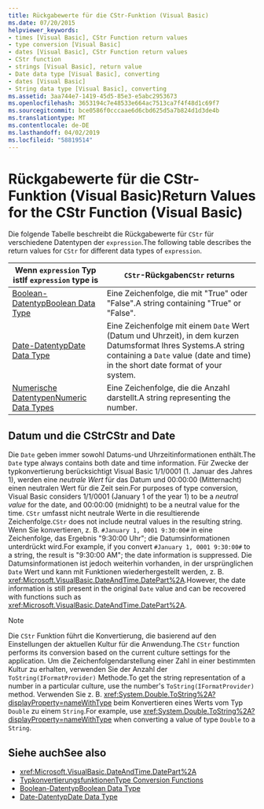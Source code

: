 ```yaml
---
title: Rückgabewerte für die CStr-Funktion (Visual Basic)
ms.date: 07/20/2015
helpviewer_keywords:
- times [Visual Basic], CStr Function return values
- type conversion [Visual Basic]
- dates [Visual Basic], CStr Function return values
- CStr function
- strings [Visual Basic], return value
- Date data type [Visual Basic], converting
- dates [Visual Basic]
- String data type [Visual Basic], converting
ms.assetid: 3aa744e7-1419-45d5-85e3-e5abc2953673
ms.openlocfilehash: 3653194c7e48533e664ac7513ca7f4f48d1c69f7
ms.sourcegitcommit: bce0586f0cccaae6d6cbd625d5a7b824d1d3de4b
ms.translationtype: MT
ms.contentlocale: de-DE
ms.lasthandoff: 04/02/2019
ms.locfileid: "58819514"
---
```

# <a name="return-values-for-the-cstr-function-visual-basic"></a><span data-ttu-id="6dfc3-102">Rückgabewerte für die CStr-Funktion (Visual Basic)</span><span class="sxs-lookup"><span data-stu-id="6dfc3-102">Return Values for the CStr Function (Visual Basic)</span></span>
<span data-ttu-id="6dfc3-103">Die folgende Tabelle beschreibt die Rückgabewerte für `CStr` für verschiedene Datentypen der `expression`.</span><span class="sxs-lookup"><span data-stu-id="6dfc3-103">The following table describes the return values for `CStr` for different data types of `expression`.</span></span>  
  
|<span data-ttu-id="6dfc3-104">Wenn `expression` Typ ist</span><span class="sxs-lookup"><span data-stu-id="6dfc3-104">If `expression` type is</span></span>|<span data-ttu-id="6dfc3-105">`CStr`-Rückgaben</span><span class="sxs-lookup"><span data-stu-id="6dfc3-105">`CStr` returns</span></span>|  
|-----------------------------|--------------------|  
|[<span data-ttu-id="6dfc3-106">Boolean-Datentyp</span><span class="sxs-lookup"><span data-stu-id="6dfc3-106">Boolean Data Type</span></span>](../../../visual-basic/language-reference/data-types/boolean-data-type.md)|<span data-ttu-id="6dfc3-107">Eine Zeichenfolge, die mit "True" oder "False".</span><span class="sxs-lookup"><span data-stu-id="6dfc3-107">A string containing "True" or "False".</span></span>|  
|[<span data-ttu-id="6dfc3-108">Date-Datentyp</span><span class="sxs-lookup"><span data-stu-id="6dfc3-108">Date Data Type</span></span>](../../../visual-basic/language-reference/data-types/date-data-type.md)|<span data-ttu-id="6dfc3-109">Eine Zeichenfolge mit einem `Date` Wert (Datum und Uhrzeit), in dem kurzen Datumsformat Ihres Systems.</span><span class="sxs-lookup"><span data-stu-id="6dfc3-109">A string containing a `Date` value (date and time) in the short date format of your system.</span></span>|  
|[<span data-ttu-id="6dfc3-110">Numerische Datentypen</span><span class="sxs-lookup"><span data-stu-id="6dfc3-110">Numeric Data Types</span></span>](../../../visual-basic/programming-guide/language-features/data-types/numeric-data-types.md)|<span data-ttu-id="6dfc3-111">Eine Zeichenfolge, die die Anzahl darstellt.</span><span class="sxs-lookup"><span data-stu-id="6dfc3-111">A string representing the number.</span></span>|  
  
## <a name="cstr-and-date"></a><span data-ttu-id="6dfc3-112">Datum und die CStr</span><span class="sxs-lookup"><span data-stu-id="6dfc3-112">CStr and Date</span></span>  
 <span data-ttu-id="6dfc3-113">Die `Date` geben immer sowohl Datums-und Uhrzeitinformationen enthält.</span><span class="sxs-lookup"><span data-stu-id="6dfc3-113">The `Date` type always contains both date and time information.</span></span> <span data-ttu-id="6dfc3-114">Für Zwecke der typkonvertierung berücksichtigt Visual Basic 1/1/0001 (1. Januar des Jahres 1), werden eine *neutrale Wert* für das Datum und 00:00:00 (Mitternacht) einen neutralen Wert für die Zeit sein.</span><span class="sxs-lookup"><span data-stu-id="6dfc3-114">For purposes of type conversion, Visual Basic considers 1/1/0001 (January 1 of the year 1) to be a *neutral value* for the date, and 00:00:00 (midnight) to be a neutral value for the time.</span></span> <span data-ttu-id="6dfc3-115">`CStr` umfasst nicht neutrale Werte in die resultierende Zeichenfolge.</span><span class="sxs-lookup"><span data-stu-id="6dfc3-115">`CStr` does not include neutral values in the resulting string.</span></span> <span data-ttu-id="6dfc3-116">Wenn Sie konvertieren, z. B. `#January 1, 0001 9:30:00#` in eine Zeichenfolge, das Ergebnis "9:30:00 Uhr"; die Datumsinformationen unterdrückt wird.</span><span class="sxs-lookup"><span data-stu-id="6dfc3-116">For example, if you convert `#January 1, 0001 9:30:00#` to a string, the result is "9:30:00 AM"; the date information is suppressed.</span></span> <span data-ttu-id="6dfc3-117">Die Datumsinformationen ist jedoch weiterhin vorhanden, in der ursprünglichen `Date` Wert und kann mit Funktionen wiederhergestellt werden, z. B. <xref:Microsoft.VisualBasic.DateAndTime.DatePart%2A>.</span><span class="sxs-lookup"><span data-stu-id="6dfc3-117">However, the date information is still present in the original `Date` value and can be recovered with functions such as <xref:Microsoft.VisualBasic.DateAndTime.DatePart%2A>.</span></span>  
  
> [!NOTE]
>  <span data-ttu-id="6dfc3-118">Die `CStr` Funktion führt die Konvertierung, die basierend auf den Einstellungen der aktuellen Kultur für die Anwendung.</span><span class="sxs-lookup"><span data-stu-id="6dfc3-118">The `CStr` function performs its conversion based on the current culture settings for the application.</span></span> <span data-ttu-id="6dfc3-119">Um die Zeichenfolgendarstellung einer Zahl in einer bestimmten Kultur zu erhalten, verwenden Sie der Anzahl der `ToString(IFormatProvider)` Methode.</span><span class="sxs-lookup"><span data-stu-id="6dfc3-119">To get the string representation of a number in a particular culture, use the number's `ToString(IFormatProvider)` method.</span></span> <span data-ttu-id="6dfc3-120">Verwenden Sie z. B. <xref:System.Double.ToString%2A?displayProperty=nameWithType> beim Konvertieren eines Werts vom Typ `Double` zu einem `String`.</span><span class="sxs-lookup"><span data-stu-id="6dfc3-120">For example, use <xref:System.Double.ToString%2A?displayProperty=nameWithType> when converting a value of type `Double` to a `String`.</span></span>  
  
## <a name="see-also"></a><span data-ttu-id="6dfc3-121">Siehe auch</span><span class="sxs-lookup"><span data-stu-id="6dfc3-121">See also</span></span>

- <xref:Microsoft.VisualBasic.DateAndTime.DatePart%2A>
- [<span data-ttu-id="6dfc3-122">Typkonvertierungsfunktionen</span><span class="sxs-lookup"><span data-stu-id="6dfc3-122">Type Conversion Functions</span></span>](../../../visual-basic/language-reference/functions/type-conversion-functions.md)
- [<span data-ttu-id="6dfc3-123">Boolean-Datentyp</span><span class="sxs-lookup"><span data-stu-id="6dfc3-123">Boolean Data Type</span></span>](../../../visual-basic/language-reference/data-types/boolean-data-type.md)
- [<span data-ttu-id="6dfc3-124">Date-Datentyp</span><span class="sxs-lookup"><span data-stu-id="6dfc3-124">Date Data Type</span></span>](../../../visual-basic/language-reference/data-types/date-data-type.md)
